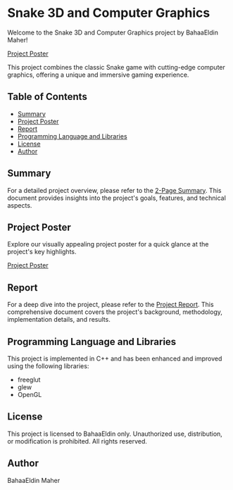 # Snake 3D and Computer Graphics

Welcome to the Snake 3D and Computer Graphics project by BahaaEldin Maher!

[Project Poster](./Snake-Game-poster.pptx)

This project combines the classic Snake game with cutting-edge computer graphics, offering a unique and immersive gaming experience.

## Table of Contents
- [Summary](#summary)
- [Project Poster](#project-poster)
- [Report](#report)
- [Programming Language and Libraries](#ProgrammingLanguageandLibraries)
- [License](#license)
- [Author](#Author)

## Summary
For a detailed project overview, please refer to the [2-Page Summary](./2-Page%20Summary.docx). This document provides insights into the project's goals, features, and technical aspects.

## Project Poster
Explore our visually appealing project poster for a quick glance at the project's key highlights.

[Project Poster](./Snake-Game-poster.pptx)

## Report
For a deep dive into the project, please refer to the [Project Report](./Snake%20Game%20Report.pdf). This comprehensive document covers the project's background, methodology, implementation details, and results.

## Programming Language and Libraries
This project is implemented in C++ and has been enhanced and improved using the following libraries:

- freeglut
- glew
- OpenGL

## License
This project is licensed to BahaaEldin only. Unauthorized use, distribution, or modification is prohibited. All rights reserved.

## Author
BahaaEldin Maher
